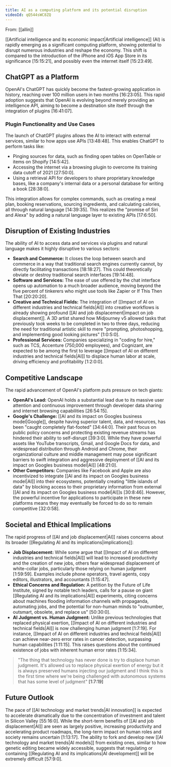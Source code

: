 ```yaml
---
title: AI as a computing platform and its potential disruption
videoId: qQ544sWC8ZQ
---
```


From: [[allin]] <br/> 

[[Artificial intelligence and its economic impact|Artificial intelligence]] (AI) is rapidly emerging as a significant computing platform, showing potential to disrupt numerous industries and reshape the economy. This shift is compared to the introduction of the iPhone and iOS App Store in its significance <a class="yt-timestamp" data-t="15:15:21">[15:15:21]</a>, and possibly even the internet itself <a class="yt-timestamp" data-t="15:23:49">[15:23:49]</a>.

## ChatGPT as a Platform
OpenAI's ChatGPT has quickly become the fastest-growing application in history, reaching over 100 million users in two months <a class="yt-timestamp" data-t="16:23:05">[16:23:05]</a>. This rapid adoption suggests that OpenAI is evolving beyond merely providing an intelligence API, aiming to become a destination site itself through the integration of plugins <a class="yt-timestamp" data-t="16:41:07">[16:41:07]</a>.

### Plugin Functionality and Use Cases
The launch of ChatGPT plugins allows the AI to interact with external services, similar to how apps use APIs <a class="yt-timestamp" data-t="13:48:48">[13:48:48]</a>. This enables ChatGPT to perform tasks like:
*   Pinging sources for data, such as finding open tables on OpenTable or items on Shopify <a class="yt-timestamp" data-t="14:5:42">[14:5:42]</a>.
*   Accessing the internet via a browsing plugin to overcome its training data cutoff of 2021 <a class="yt-timestamp" data-t="27:50:0">[27:50:0]</a>.
*   Using a retrieval API for developers to share proprietary knowledge bases, like a company's internal data or a personal database for writing a book <a class="yt-timestamp" data-t="28:38:0">[28:38:0]</a>.

This integration allows for complex commands, such as creating a meal plan, booking reservations, sourcing ingredients, and calculating calories, all through natural language <a class="yt-timestamp" data-t="14:39:35">[14:39:35]</a>. This realizes the "promise of Siri and Alexa" by adding a natural language layer to existing APIs <a class="yt-timestamp" data-t="17:6:50">[17:6:50]</a>.

## Disruption of Existing Industries
The ability of AI to access data and services via plugins and natural language makes it highly disruptive to various sectors:
*   **Search and Commerce:** It closes the loop between search and commerce in a way that traditional search engines currently cannot, by directly facilitating transactions <a class="yt-timestamp" data-t="18:18:27">[18:18:27]</a>. This could theoretically obviate or destroy traditional search interfaces <a class="yt-timestamp" data-t="19:14:48">[19:14:48]</a>.
*   **Software and Services:** The ease of use offered by the chat interface opens up automation to a much broader audience, moving beyond the five percent of tinkerers who might use tools like Zapier or If This Then That <a class="yt-timestamp" data-t="20:20:20">[20:20:20]</a>.
*   **Creative and Technical Fields:** The integration of [[Impact of AI on different industries and technical fields|AI]] into creative workflows is already showing profound [[AI and job displacement|impact on job displacement]]. A 3D artist shared how Midjourney v5 allowed tasks that previously took weeks to be completed in two to three days, reducing the need for traditional artistic skill to mere "prompting, photoshopping, and implementing good looking pictures" <a class="yt-timestamp" data-t="1:0:5:0">[1:0:5:0]</a>.
*   **Professional Services:** Companies specializing in "coding for hire," such as TCS, Accenture (750,000 employees), and Cognizant, are expected to be among the first to leverage [[Impact of AI on different industries and technical fields|AI]] to displace human labor at scale, driving efficiency and profitability <a class="yt-timestamp" data-t="1:2:0:0">[1:2:0:0]</a>.

## Competitive Landscape
The rapid advancement of OpenAI's platform puts pressure on tech giants:
*   **OpenAI's Lead:** OpenAI holds a substantial lead due to its massive user attention and continuous improvement through developer data sharing and internet browsing capabilities <a class="yt-timestamp" data-t="26:54:15">[26:54:15]</a>.
*   **Google's Challenge:** [[AI and its impact on Googles business model|Google]], despite having superior talent, data, and resources, has been "caught completely flat-footed" <a class="yt-timestamp" data-t="34:44:0">[34:44:0]</a>. Their past focus on public policy concerns and protecting existing revenue streams has hindered their ability to self-disrupt <a class="yt-timestamp" data-t="39:3:0">[39:3:0]</a>. While they have powerful assets like YouTube transcripts, Gmail, and Google Docs for data, and widespread distribution through Android and Chrome, their organizational culture and middle management may pose significant barriers to swift integration and aggressive deployment of [[AI and its impact on Googles business model|AI]] <a class="yt-timestamp" data-t="48:21:0">[48:21:0]</a>.
*   **Other Competitors:** Companies like Facebook and Apple are also incentivized to integrate [[AI and its impact on Googles business model|AI]] into their ecosystems, potentially creating "little islands of data" by blocking access to their proprietary information from external [[AI and its impact on Googles business model|AI]]s <a class="yt-timestamp" data-t="30:8:46">[30:8:46]</a>. However, the powerful incentive for applications to participate in these new platforms means they may eventually be forced to do so to remain competitive <a class="yt-timestamp" data-t="32:0:58">[32:0:58]</a>.

## Societal and Ethical Implications
The rapid progress of [[AI and job displacement|AI]] raises concerns about its broader [[Regulating AI and its implications|implications]]:
*   **Job Displacement:** While some argue that [[Impact of AI on different industries and technical fields|AI]] will lead to increased productivity and the creation of new jobs, others fear widespread displacement of white-collar jobs, particularly those relying on human judgment <a class="yt-timestamp" data-t="1:59:59">[1:59:59]</a>. Examples include phone operators, travel agents, copy editors, illustrators, and accountants <a class="yt-timestamp" data-t="1:15:47">[1:15:47]</a>.
*   **Ethical Concerns and Regulation:** A petition by the Future of Life Institute, signed by notable tech leaders, calls for a pause on giant [[Regulating AI and its implications|AI]] experiments, citing concerns about machines flooding information channels with propaganda, automating jobs, and the potential for non-human minds to "outnumber, outsmart, obsolete, and replace us" <a class="yt-timestamp" data-t="50:30:0">[50:30:0]</a>.
*   **AI Judgment vs. Human Judgment:** Unlike previous technologies that replaced physical exertion, [[Impact of AI on different industries and technical fields|AI]] is now challenging human judgment <a class="yt-timestamp" data-t="1:7:19">[1:7:19]</a>. For instance, [[Impact of AI on different industries and technical fields|AI]] can achieve near-zero error rates in cancer detection, surpassing human capabilities <a class="yt-timestamp" data-t="1:11:15">[1:11:15]</a>. This raises questions about the continued existence of jobs with inherent human error rates <a class="yt-timestamp" data-t="1:15:34">[1:15:34]</a>.

> "The thing that technology has never done is try to displace human judgment. It's allowed us to replace physical exertion of energy but it is always preserved humans injecting our judgment and I think this is the first time where we're being challenged with autonomous systems that has some level of judgment" <a class="yt-timestamp" data-t="1:7:19">[1:7:19]</a>

## Future Outlook
The pace of [[AI technology and market trends|AI innovation]] is expected to accelerate dramatically due to the concentration of investment and talent in Silicon Valley <a class="yt-timestamp" data-t="55:16:0">[55:16:0]</a>. While the short-term benefits of [[AI and job displacement|AI]] are seen as largely positive, increasing productivity and accelerating product roadmaps, the long-term impact on human roles and society remains uncertain <a class="yt-timestamp" data-t="1:13:17">[1:13:17]</a>. The ability to fork and develop new [[AI technology and market trends|AI models]] from existing ones, similar to how genetic editing became widely accessible, suggests that regulating or containing [[Regulating AI and its implications|AI development]] will be extremely difficult <a class="yt-timestamp" data-t="57:9:0">[57:9:0]</a>.